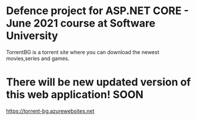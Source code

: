 # Defence project for ASP.NET CORE - June 2021 course at Software University
TorrentBG is a torrent site where you can download the newest movies,series and games.


# There will be new updated version of this web application! SOON
https://torrent-bg.azurewebsites.net
